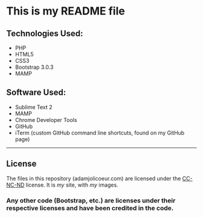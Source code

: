 This is my README file
======================

Technologies Used:
------------------
- PHP
- HTML5
- CSS3
- Bootstrap 3.0.3
- MAMP

Software Used:
-----------------
- Sublime Text 2
- MAMP
- Chrome Developer Tools
- GitHub
- iTerm (custom GitHub command line shortcuts, found on my GitHub page)

--------

License
-------
The files in this repository (adamjolicoeur.com) are licensed under the <a href="http://creativecommons.org/licenses/by-nc-nd/4.0/legalcode">CC-NC-ND</a> license. It is <i>my</i> site, with <i>my</i> images.

### Any other code (Bootstrap, etc.) are licenses under their respective licenses and have been credited in the code.
